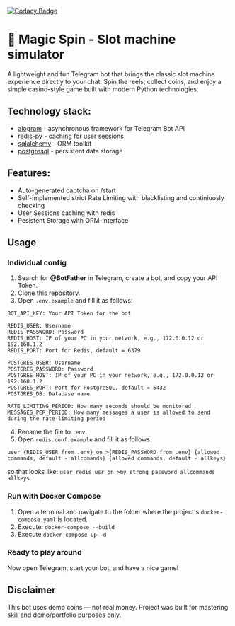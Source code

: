 [![Codacy Badge](https://app.codacy.com/project/badge/Grade/5bbf8c093dfe4f6b9fdde16f98b8159e)](https://app.codacy.com/gh/alxww55/magicspin-telegram-bot/dashboard?utm_source=gh&utm_medium=referral&utm_content=&utm_campaign=Badge_grade)

# 🎰 Magic Spin - Slot machine simulator

A lightweight and fun Telegram bot that brings the classic slot machine experience directly to your chat.
Spin the reels, collect coins, and enjoy a simple casino-style game built with modern Python technologies.

[](magicspin\magispin.png)

## Technology stack:

- [aiogram](https://github.com/aiogram/aiogram) - asynchronous framework for Telegram Bot API
- [redis-py](https://github.com/redis/redis-py) - caching for user sessions
- [sqlalchemy](https://github.com/sqlalchemy/sqlalchemy) - ORM toolkit
- [postgresql](https://www.postgresql.org) - persistent data storage

## Features:

- Auto-generated captcha on /start
- Self-implemented strict Rate Limiting with blacklisting and continiuosly checking
- User Sessions caching with redis
- Pesistent Storage with ORM-interface

## Usage

### Individual config

1. Search for **@BotFather** in Telegram, create a bot, and copy your API Token.
2. Clone this repository.
3. Open `.env.example` and fill it as follows:

```
BOT_API_KEY: Your API Token for the bot

REDIS_USER: Username
REDIS_PASSWORD: Password
REDIS_HOST: IP of your PC in your network, e.g., 172.0.0.12 or 192.168.1.2
REDIS_PORT: Port for Redis, default = 6379

POSTGRES_USER: Username
POSTGRES_PASSWORD: Password
POSTGRES_HOST: IP of your PC in your network, e.g., 172.0.0.12 or 192.168.1.2
POSTGRES_PORT: Port for PostgreSQL, default = 5432
POSTGRES_DB: Database name

RATE_LIMITING_PERIOD: How many seconds should be monitored
MESSAGES_PER_PERIOD: How many messages a user is allowed to send during the rate-limiting period
```

4. Rename the file to `.env`.
5. Open `redis.conf.example` and fill it as follows:

```
user {REDIS_USER from .env} on >{REDIS_PASSWORD from .env} {allowed commands, default - allcomands} {allowed commands, default - allkeys}
```

so that looks like: `user redis_usr on >my_strong_password allcommands allkeys`

### Run with Docker Compose

1. Open a terminal and navigate to the folder where the project's `docker-compose.yaml` is located.
2. Execute: `docker-compose --build`
3. Execute `docker compose up -d`

### Ready to play around

Now open Telegram, start your bot, and have a nice game!

## Disclaimer

This bot uses demo coins — not real money. Project was built for mastering skill and demo/portfolio purposes only.
